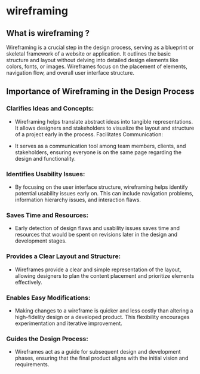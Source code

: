 # wireframing
## What is wireframing ?
Wireframing is a crucial step in the design process, serving as a blueprint or skeletal framework of a website or application. It outlines the basic structure and layout without delving into detailed design elements like colors, fonts, or images. Wireframes focus on the placement of elements, navigation flow, and overall user interface structure.

## Importance of Wireframing in the Design Process
### Clarifies Ideas and Concepts:

 - Wireframing helps translate abstract ideas into tangible representations. It allows designers and stakeholders to visualize the layout and structure of a project early in the process.
Facilitates Communication:

 - It serves as a communication tool among team members, clients, and stakeholders, ensuring everyone is on the same page regarding the design and functionality.
### Identifies Usability Issues:

 - By focusing on the user interface structure, wireframing helps identify potential usability issues early on. This can include navigation problems, information hierarchy issues, and interaction flaws.
### Saves Time and Resources:

 - Early detection of design flaws and usability issues saves time and resources that would be spent on revisions later in the design and development stages.
### Provides a Clear Layout and Structure:

 - Wireframes provide a clear and simple representation of the layout, allowing designers to plan the content placement and prioritize elements effectively.
### Enables Easy Modifications:

 - Making changes to a wireframe is quicker and less costly than altering a high-fidelity design or a developed product. This flexibility encourages experimentation and iterative improvement.
### Guides the Design Process:

 - Wireframes act as a guide for subsequent design and development phases, ensuring that the final product aligns with the initial vision and requirements.
